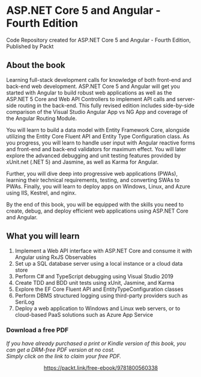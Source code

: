 


# ASP.NET Core 5 and Angular - Fourth Edition
Code Repository created for ASP.NET Core 5 and Angular - Fourth Edition, Published by Packt

## About the book

Learning full-stack development calls for knowledge of both front-end and back-end web development. ASP.NET Core 5 and Angular will get you started with Angular to build robust web applications as well as the ASP.NET 5 Core and Web API Controllers to implement API calls and server-side routing in the back-end. This fully revised edition includes side-by-side comparison of the Visual Studio Angular App vs NG App and coverage of the Angular Routing Module.

You will learn to build a data model with Entity Framework Core, alongside utilizing the Entity Core Fluent API and Entity Type Configuration class. As you progress, you will learn to handle user input with Angular reactive forms and front-end and back-end validators for maximum effect. You will later explore the advanced debugging and unit testing features provided by xUnit.net (.NET 5) and Jasmine, as well as Karma for Angular.

Further, you will dive deep into progressive web applications (PWAs), learning their technical requirements, testing, and converting SWAs to PWAs. Finally, you will learn to deploy apps on Windows, Linux, and Azure using IIS, Kestrel, and nginx.

By the end of this book, you will be equipped with the skills you need to create, debug, and deploy efficient web applications using ASP.NET Core and Angular.

## What you will learn
1. Implement a Web API interface with ASP.NET Core and consume it with Angular using RxJS Observables
2. Set up a SQL database server using a local instance or a cloud data store
3. Perform C# and TypeScript debugging using Visual Studio 2019
4. Create TDD and BDD unit tests using xUnit, Jasmine, and Karma
5. Explore the EF Core Fluent API and EntityTypeConfiguration classes
6. Perform DBMS structured logging using third-party providers such as SeriLog
7. Deploy a web application to Windows and Linux web servers, or to cloud-based PaaS solutions such as Azure App Service
### Download a free PDF

 <i>If you have already purchased a print or Kindle version of this book, you can get a DRM-free PDF version at no cost.<br>Simply click on the link to claim your free PDF.</i>
<p align="center"> <a href="https://packt.link/free-ebook/9781800560338">https://packt.link/free-ebook/9781800560338 </a> </p>